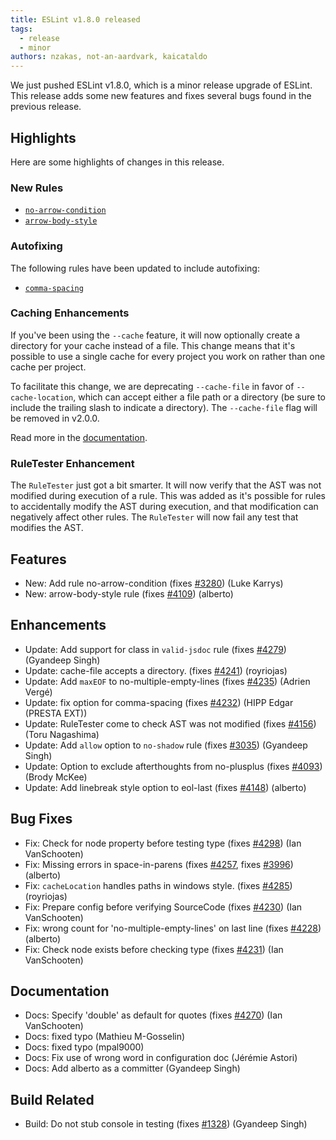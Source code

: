 ```yaml
---
title: ESLint v1.8.0 released
tags:
  - release
  - minor
authors: nzakas, not-an-aardvark, kaicataldo
---
```


We just pushed ESLint v1.8.0, which is a minor release upgrade of ESLint. This release adds some new features and fixes several bugs found in the previous release.

## Highlights

Here are some highlights of changes in this release.

### New Rules

* [`no-arrow-condition`](https://eslint.org/docs/rules/no-arrow-condition)
* [`arrow-body-style`](https://eslint.org/docs/rules/arrow-body-style)

### Autofixing

The following rules have been updated to include autofixing:

* [`comma-spacing`](https://eslint.org/docs/rules/comma-spacing)

### Caching Enhancements

If you've been using the `--cache` feature, it will now optionally create a directory for your cache instead of a file. This change means that it's possible to use a single cache for every project you work on rather than one cache per project.

To facilitate this change, we are deprecating `--cache-file` in favor of `--cache-location`, which can accept either a file path or a directory (be sure to include the trailing slash to indicate a directory). The `--cache-file` flag will be removed in v2.0.0.

Read more in the [documentation](https://eslint.org/docs/user-guide/command-line-interface#caching).

### RuleTester Enhancement

The `RuleTester` just got a bit smarter. It will now verify that the AST was not modified during execution of a rule. This was added as it's possible for rules to accidentally modify the AST during execution, and that modification can negatively affect other rules. The `RuleTester` will now fail any test that modifies the AST.


## Features


* New: Add rule no-arrow-condition (fixes [#3280](https://github.com/eslint/eslint/issues/3280)) (Luke Karrys)
* New: arrow-body-style rule (fixes [#4109](https://github.com/eslint/eslint/issues/4109)) (alberto)




## Enhancements


* Update: Add support for class in `valid-jsdoc` rule (fixes [#4279](https://github.com/eslint/eslint/issues/4279)) (Gyandeep Singh)
* Update: cache-file accepts a directory. (fixes [#4241](https://github.com/eslint/eslint/issues/4241)) (royriojas)
* Update: Add `maxEOF` to no-multiple-empty-lines (fixes [#4235](https://github.com/eslint/eslint/issues/4235)) (Adrien Vergé)
* Update: fix option for comma-spacing (fixes [#4232](https://github.com/eslint/eslint/issues/4232)) (HIPP Edgar (PRESTA EXT))
* Update: RuleTester come to check AST was not modified (fixes [#4156](https://github.com/eslint/eslint/issues/4156)) (Toru Nagashima)
* Update: Add `allow` option to `no-shadow` rule (fixes [#3035](https://github.com/eslint/eslint/issues/3035)) (Gyandeep Singh)
* Update: Option to exclude afterthoughts from no-plusplus (fixes [#4093](https://github.com/eslint/eslint/issues/4093)) (Brody McKee)
* Update: Add linebreak style option to eol-last (fixes [#4148](https://github.com/eslint/eslint/issues/4148)) (alberto)




## Bug Fixes


* Fix: Check for node property before testing type (fixes [#4298](https://github.com/eslint/eslint/issues/4298)) (Ian VanSchooten)
* Fix: Missing errors in space-in-parens (fixes [#4257](https://github.com/eslint/eslint/issues/4257), fixes [#3996](https://github.com/eslint/eslint/issues/3996)) (alberto)
* Fix: `cacheLocation` handles paths in windows style. (fixes [#4285](https://github.com/eslint/eslint/issues/4285)) (royriojas)
* Fix: Prepare config before verifying SourceCode (fixes [#4230](https://github.com/eslint/eslint/issues/4230)) (Ian VanSchooten)
* Fix: wrong count for 'no-multiple-empty-lines' on last line (fixes [#4228](https://github.com/eslint/eslint/issues/4228)) (alberto)
* Fix: Check node exists before checking type (fixes [#4231](https://github.com/eslint/eslint/issues/4231)) (Ian VanSchooten)




## Documentation


* Docs: Specify 'double' as default for quotes (fixes [#4270](https://github.com/eslint/eslint/issues/4270)) (Ian VanSchooten)
* Docs: fixed typo (Mathieu M-Gosselin)
* Docs: fixed typo (mpal9000)
* Docs: Fix use of wrong word in configuration doc (Jérémie Astori)
* Docs: Add alberto as a committer (Gyandeep Singh)






## Build Related


* Build: Do not stub console in testing (fixes [#1328](https://github.com/eslint/eslint/issues/1328)) (Gyandeep Singh)
